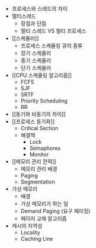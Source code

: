- 프로세스와 스레드의 차이
- 멀티스레드
	- 장점과 단점
	- 멀티 스레드 VS 멀티 프로세스
- [[스케쥴러]]
	- 프로세스 스케쥴링 큐의 종류
	- 장기 스케쥴러
	- 중기 스케쥴러
	- 단기 스케쥴러
- [[CPU 스케쥴링 알고리즘]]
	- FCFS
	- SJF
	- SRTF
	- Priority Scheduling
	- RR
- [[동기와 비동기의 차이]]
- [[프로세스 동기화]]
	- Critical Section
	- 해결책
		- Lock
		- Semaphores
		- Monitor
- [[메모리 관리 전략]]
	- 메모리 관리 배경
	- Paging
	- Segmentation
- 가상 메모리
	- 배경
	- 가상 메모리가 하는 일
	- Demand Paging (요구 페이징)
	- 페이지 교체 알고리즘
- 캐시의 지역성
	- Locality
	- Caching Line

